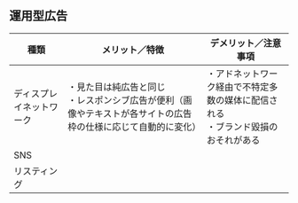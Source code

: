 ## 運用型広告
| 種類                     | メリット／特徴                                                                                                       | デメリット／注意事項                                                           | 
| ------------------------ | -------------------------------------------------------------------------------------------------------------------- | ------------------------------------------------------------------------------ | 
| ディスプレイネットワーク | ・見た目は純広告と同じ<br>・レスポンシブ広告が便利（画像やテキストが各サイトの広告枠の仕様に応じて自動的に変化） | ・アドネットワーク経由で不特定多数の媒体に配信される<br>・ブランド毀損のおそれがある | 
| SNS                      |                                                                                                                      |                                                                                | 
| リスティング             |                                                                                                                      |                                                                                | 
